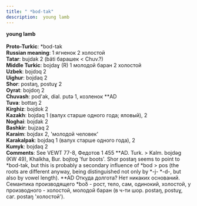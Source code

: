 ```yaml
---
title: " *bod-tak"
description:  young lamb
---
```

<strong> young lamb</strong><br><br>
<strong>Proto-Turkic</strong>:  *bod-tak<br>
<strong>Russian meaning</strong>:  1 ягненок 2 холостой<br>
<strong>Tatar</strong>:  bujdak 2 (bäti барашек < Chuv.?)<br>
<strong>Middle Turkic</strong>:  bojdaɣ (R) 1 молодой баран 2 холостой<br>
<strong>Uzbek</strong>:  bọjdɔq 2<br>
<strong>Uighur</strong>:  bojdaq 2<br>
<strong>Shor</strong>:  postaŋ, postuɣ 2<br>
<strong>Oyrat</strong>:  bojdoŋ 2<br>
<strong>Chuvash</strong>:  pod'ak, dial. putǝ 1, козленок **AD<br>
<strong>Tuva</strong>:  bottaŋ 2<br>
<strong>Kirghiz</strong>:  bojdok 2<br>
<strong>Kazakh</strong>:  bojdaq 1 (валух старше одного года; яловый), 2<br>
<strong>Noghai</strong>:  bojdak 2<br>
<strong>Bashkir</strong>:  bujzaq 2<br>
<strong>Karaim</strong>:  bojdax 2, 'молодой человек'<br>
<strong>Karakalpak</strong>:  bojdaq 1 (валух старше одного года), 2<br>
<strong>Kumyk</strong>:  bojdaq 2<br>
<strong>Comments</strong>:  See VEWT 77-8, Федотов 1 455 **AD. Turk. > Kalm. bojdǝg (KW 49), Khalkha, Bur. bojtog 'fur boots'. Shor postaŋ seems to point to *bod-tak, but this is probably a secondary influence of *bod > pos (the roots are different anyway, being distinguished not only by *-j- *-d-, but also by vowel length). **AD Откуда долгота? Нет никаких оснований. Семантика производящего *boδ - рост, тело, сам, одинокий, холостой, у производного - холостой, молодой баран (в ч-ти шор. postaŋ, postuɣ, саг. postaŋ 'холостой').<br>


